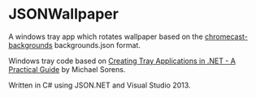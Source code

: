 # JSONWallpaper
A windows tray app which rotates wallpaper based on the [chromecast-backgrounds](
https://github.com/dconnolly/chromecast-backgrounds) backgrounds.json format.

Windows tray code based on [Creating Tray Applications in .NET - A Practical Guide](
https://www.simple-talk.com/dotnet/.net-framework/creating-tray-applications-in-.net-a-practical-guide/) 
by Michael Sorens.

Written in C# using JSON.NET and Visual Studio 2013.
